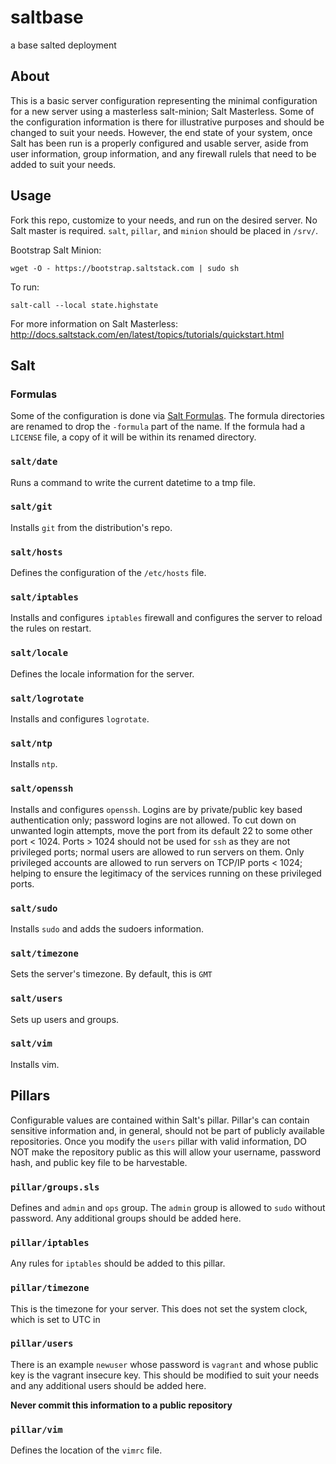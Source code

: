 saltbase
========

a base salted deployment

## About
This is a basic server configuration representing the minimal configuration for a new server using a masterless salt-minion; Salt Masterless. Some of the configuration information is there for illustrative purposes and should be changed to suit your needs. However, the end state of your system, once Salt has been run is a properly configured and usable server, aside from user information, group information, and any firewall rulels that need to be added to suit your needs.

## Usage
Fork this repo, customize to your needs, and run on the desired server. No Salt master is required. `salt`, `pillar`, and `minion` should be placed in `/srv/`. 

Bootstrap Salt Minion:

    wget -O - https://bootstrap.saltstack.com | sudo sh
	
To run:

    salt-call --local state.highstate

For more information on Salt Masterless: http://docs.saltstack.com/en/latest/topics/tutorials/quickstart.html

## Salt

### Formulas
Some of the configuration is done via [Salt Formulas](https://github.com/saltstack-formulas). The formula directories are renamed to drop the `-formula` part of the name. If the formula had a `LICENSE` file, a copy of it will be within its renamed directory.

### `salt/date`
Runs a command to write the current datetime to a tmp file.

### `salt/git`
Installs `git` from the distribution's repo.

### `salt/hosts`
Defines the configuration of the `/etc/hosts` file.

### `salt/iptables`
Installs and configures `iptables` firewall and configures the server to reload the rules on restart.

### `salt/locale`
Defines the locale information for the server.

### `salt/logrotate`
Installs and configures `logrotate`.

### `salt/ntp`
Installs `ntp`.

### `salt/openssh`
Installs and configures `openssh`. Logins are by private/public key based authentication only; password logins are not allowed. To cut down on unwanted login attempts, move the port from its default 22 to some other port < 1024. Ports > 1024 should not be used for `ssh` as they are not privileged ports; normal users are allowed to run servers on them. Only privileged accounts are allowed to run servers on TCP/IP ports < 1024; helping to ensure the legitimacy of the services running on these privileged ports.

### `salt/sudo`
Installs `sudo` and adds the sudoers information. 

### `salt/timezone`
Sets the server's timezone. By default, this is `GMT`

### `salt/users`
Sets up users and groups.

### `salt/vim`
Installs vim.

## Pillars
Configurable values are contained within Salt's pillar. Pillar's can contain sensitive information and, in general, should not be part of publicly available repositories. Once you modify the `users` pillar with valid information, DO NOT make the repository public as this will allow your username, password hash, and public key file to be harvestable.

### `pillar/groups.sls`
Defines and `admin` and `ops` group. The `admin` group is allowed to `sudo` without password. Any additional groups should be added here.

### `pillar/iptables`
Any rules for `iptables` should be added to this pillar.

### `pillar/timezone`
This is the timezone for your server. This does not set the system clock, which is set to UTC in 

### `pillar/users`
There is an example `newuser` whose password is `vagrant` and whose public key is the vagrant insecure key. This should be modified to suit your needs and any additional users should be added here.

__Never commit this information to a public repository__

### `pillar/vim`
Defines the location of the `vimrc` file.


